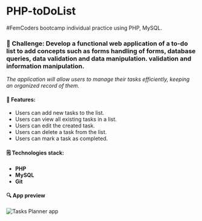 # PHP-toDoList

#FemCoders bootcamp individual practice using PHP, MySQL.

<h3> 🎯 Challenge: Develop a functional web application of a to-do list to add concepts such as forms handling of forms, database queries, data validation and data manipulation. validation and information manipulation.</h2>

<p><em>The application will allow users to manage their tasks efficiently, keeping an organized record of them.</em></p>

<h4> 🏁 Features:</h4>
<ul>
<li>Users can add new tasks to the list.
</li>
<li>Users can view all existing tasks in a list.
</li>
<li>Users can edit the created task.
</li>
<li>Users can delete a task from the list.</li>
<li>Users can mark a task as completed.</li>

</ul>

<h4>🗒 Technologies stack:</h4>
<ul>
<li><strong>PHP</strong></li>
<li><strong>MySQL</strong></li>
<li><strong>Git</strong></li>
</ul>

<h4>🔍 App preview</h4>
<image
  src="assets/images/task-list-preview.png"
  alt="Tasks Planner app"
  caption="Tasks Planner app">
